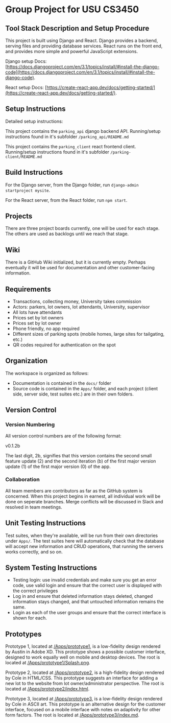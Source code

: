 # Group Project for USU CS3450

## Tool Stack Description and Setup Procedure

This project is built using Django and React. Django provides a backend, serving
files and providing database services. React runs on the front end, and provides
more simple and powerful JavaScript extensions.

Django setup Docs:
[https://docs.djangoproject.com/en/3.1/topics/install/#install-the-django-code](https://docs.djangoproject.com/en/3.1/topics/install/#install-the-django-code).

React setup Docs:
 [https://create-react-app.dev/docs/getting-started/](https://create-react-app.dev/docs/getting-started/).

## Setup Instructions

Detailed setup instructions:

This project contains the `parking_api` django backend API. Running/setup
instructions found in it's subfolder ```/parking_api/README.md```

This project contains the `parking_client` react frontend client. Running/setup
instructions found in it's subfolder ```/parking-client/README.md```

## Build Instructions

For the Django server, from the Django folder, run ```django-admin startproject
mysite```.

For the React server, from the React folder, run ```npm start```.

## Projects

There are three project boards currently, one will be used for each stage. The others are used as backlogs until we reach that stage.

## Wiki

There is a GitHub Wiki initialized, but it is currently empty. Perhaps eventually
it will be used for documentation and other customer-facing information.

## Requirements

 - Transactions, collecting money, University takes commission
 - Actors: parkers, lot owners, lot attendants, University, supervisor
 - All lots have attendants
 - Prices set by lot owners
 - Prices set by lot owner
 - Phone friendly, no app required
 - Different sizes of parking spots (mobile homes, large sites for tailgating, etc.)
 - QR codes required for authentication on the spot

## Organization

The workspace is organized as follows:

 - Documentation is contained in the ```docs/``` folder
 - Source code is contained in the ```Apps/``` folder, and each project (client
   side, server side, test suites etc.) are in their own folders.

## Version Control

### Version Numbering

All version control numbers are of the following format:

v0.1.2b

The last digit, 2b, signifies that this version contains the second small
feature update (2) and the second iteration (b) of the first major version
update (1) of the first major version (0) of the app.

### Collaboration

All team members are contributors as far as the GitHub system is concerned. When
this project begins in earnest, all individual work will be done on seperate
branches. Merge conflicts will be discussed in Slack and resolved in team
meetings.

## Unit Testing Instructions

Test suites, when they're available, will be run from their own directories
under ```Apps/```. The test suites here will automatically check that the database
will accept new information and CRUD operations, that running the servers works
correctly, and so on.

## System Testing Instructions

 - Testing login: use invalid credentials and make sure you get an error code,
   use valid login and ensure that the correct user is displayed with the correct
   privileges
 - Log in and ensure that deleted information stays deleted, changed information
   stays changed, and that untouched information remains the same.
 - Login as each of the user groups and ensure that the correct interface is shown
   for each.

## Prototypes

Prototype 1, located at [/Apps/prototype1](https://github.com/colewebb/group-8/tree/master/Apps/prototype1),
is a low-fidelity design rendered by Austin in Adobe XD. This prototype shows a 
possible customer interface, designed to work equally well on mobile and desktop 
devices. The root is located at 
[/Apps/prototype1/Splash.png](https://github.com/colewebb/group-8/tree/master/Apps/prototype1/Splash.png).

Prototype 2, located at [/Apps/prototype2](https://github.com/colewebb/group-8/tree/master/Apps/prototype2),
is a high-fidelity design rendered by Cole in HTML/CSS. This prototype suggests
an interface for adding a new lot to the website from lot owner/administrator
perspective. The root is located at 
[/Apps/prototype2/index.html](https://github.com/colewebb/group-8/tree/master/Apps/prototype2/index.html).

Prototype 3, located at [/Apps/prototype3](https://github.com/colewebb/group-8/tree/master/Apps/prototype3),
is a low-fidelity design rendered by Cole in ASCII art. This prototype is an
alternative design for the customer interface, focused on a mobile interface 
with notes on adaptivity for other form factors. The root is located at 
[/Apps/prototype3/index.md](https://github.com/colewebb/group-8/tree/master/Apps/prototype3/index.md).
